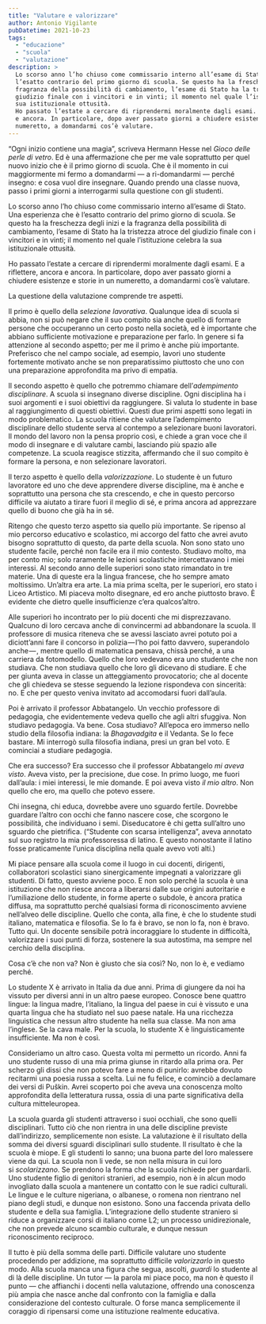 ```yaml
---
title: "Valutare e valorizzare"
author: Antonio Vigilante
pubDatetime: 2021-10-23
tags: 
  - "educazione"
  - "scuola"
  - "valutazione"
description: >
  Lo scorso anno l’ho chiuso come commissario interno all’esame di Stato. Una esperienza che è 
  l’esatto contrario del primo giorno di scuola. Se questo ha la freschezza degli inizi e la 
  fragranza della possibilità di cambiamento, l’esame di Stato ha la tristezza atroce del 
  giudizio finale con i vincitori e in vinti; il momento nel quale l’istituzione celebra la 
  sua istituzionale ottusità.
  Ho passato l’estate a cercare di riprendermi moralmente dagli esami. E a riflettere, ancora 
  e ancora. In particolare, dopo aver passato giorni a chiudere esistenze e storie in un 
  numeretto, a domandarmi cos’è valutare.
---
```


“Ogni inizio contiene una magia”, scriveva Hermann Hesse nel _Gioco delle perle di vetro_. Ed è una affermazione che per me vale soprattutto per quel nuovo inizio che è il primo giorno di scuola. Che è il momento in cui maggiormente mi fermo a domandarmi — a ri-domandarmi — perché insegno: e cosa vuol dire insegnare. Quando prendo una classe nuova, passo i primi giorni a interrogarmi sulla questione con gli studenti.

Lo scorso anno l’ho chiuso come commissario interno all’esame di Stato. Una esperienza che è l’esatto contrario del primo giorno di scuola. Se questo ha la freschezza degli inizi e la fragranza della possibilità di cambiamento, l’esame di Stato ha la tristezza atroce del giudizio finale con i vincitori e in vinti; il momento nel quale l’istituzione celebra la sua istituzionale ottusità.

Ho passato l’estate a cercare di riprendermi moralmente dagli esami. E a riflettere, ancora e ancora. In particolare, dopo aver passato giorni a chiudere esistenze e storie in un numeretto, a domandarmi cos’è valutare.

La questione della valutazione comprende tre aspetti.

Il primo è quello della _selezione lavorativa_. Qualunque idea di scuola si abbia, non si può negare che il suo compito sia anche quello di formare persone che occuperanno un certo posto nella società, ed è importante che abbiano sufficiente motivazione e preparazione per farlo. In genere si fa attenzione al secondo aspetto; per me il primo è anche più importante. Preferisco che nel campo sociale, ad esempio, lavori uno studente fortemente motivato anche se non preparatissimo piuttosto che uno con una preparazione approfondita ma privo di empatia.

Il secondo aspetto è quello che potremmo chiamare dell’_adempimento disciplinare_. A scuola si insegnano diverse discipline. Ogni disciplina ha i suoi argomenti e i suoi obiettivi da raggiungere. Si valuta lo studente in base al raggiungimento di questi obiettivi. Questi due primi aspetti sono legati in modo problematico. La scuola ritiene che valutare l’adempimento disciplinare dello studente serva al contempo a selezionare buoni lavoratori. Il mondo del lavoro non la pensa proprio così, e chiede a gran voce che il modo di insegnare e di valutare cambi, lasciando più spazio alle competenze. La scuola reagisce stizzita, affermando che il suo compito è formare la persona, e non selezionare lavoratori.

Il terzo aspetto è quello della _valorizzazione_. Lo studente è un futuro lavoratore ed uno che deve apprendere diverse discipline, ma è anche e soprattutto una persona che sta crescendo, e che in questo percorso difficile va aiutato a tirare fuori il meglio di sé, e prima ancora ad apprezzare quello di buono che già ha in sé.

Ritengo che questo terzo aspetto sia quello più importante. Se ripenso al mio percorso educativo e scolastico, mi accorgo del fatto che avrei avuto bisogno soprattutto di questo, da parte della scuola. Non sono stato uno studente facile, perché non facile era il mio contesto. Studiavo molto, ma per conto mio; solo raramente le lezioni scolastiche intercettavano i miei interessi. Al secondo anno delle superiori sono stato rimandato in tre materie. Una di queste era la lingua francese, che ho sempre amato moltissimo. Un’altra era arte. La mia prima scelta, per le superiori, ero stato i Liceo Artistico. Mi piaceva molto disegnare, ed ero anche piuttosto bravo. È evidente che dietro quelle insufficienze c’era qualcos’altro.

Alle superiori ho incontrato per lo più docenti che mi disprezzavano. Qualcuno di loro cercava anche di convincermi ad abbandonare la scuola. Il professore di musica riteneva che se avessi lasciato avrei potuto poi a diciott’anni fare il concorso in polizia — l’ho poi fatto davvero, superandolo anche — , mentre quello di matematica pensava, chissà perché, a una carriera da fotomodello. Quello che loro vedevano era uno studente che non studiava. Che non studiava quello che loro gli dicevano di studiare. E che per giunta aveva in classe un atteggiamento provocatorio; che al docente che gli chiedeva se stesse seguendo la lezione rispondeva con sincerità: no. E che per questo veniva invitato ad accomodarsi fuori dall’aula.

Poi è arrivato il professor Abbatangelo. Un vecchio professore di pedagogia, che evidentemente vedeva quello che agli altri sfuggiva. Non studiavo pedagogia. Va bene. Cosa studiavo? All’epoca ero immerso nello studio della filosofia indiana: la _Bhagavadgita_ e il Vedanta. Se lo fece bastare. Mi interrogò sulla filosofia indiana, presi un gran bel voto. E cominciai a studiare pedagogia.

Che era successo? Era successo che il professor Abbatangelo _mi aveva visto_. Aveva visto, per la precisione, due cose. In primo luogo, me fuori dall’aula: i miei interessi, le mie domande. E poi aveva visto _il mio altro_. Non quello che ero, ma quello che potevo essere.

Chi insegna, chi educa, dovrebbe avere uno sguardo fertile. Dovrebbe guardare l’altro con occhi che fanno nascere cose, che scorgono le possibilità, che individuano i semi. Diseducatore è chi getta sull’altro uno sguardo che pietrifica. (“Studente con scarsa intelligenza”, aveva annotato sul suo registro la mia professoressa di latino. E questo nonostante il latino fosse praticamente l’unica disciplina nella quale avevo voti alti.)

Mi piace pensare alla scuola come il luogo in cui docenti, dirigenti, collaboratori scolastici siano sinergicamente impegnati a valorizzare gli studenti. Di fatto, questo avviene poco. E non solo perché la scuola è una istituzione che non riesce ancora a liberarsi dalle sue origini autoritarie e l’umiliazione dello studente, in forme aperte o subdole, è ancora pratica diffusa, ma soprattutto perché qualsiasi forma di riconoscimento avviene nell’alveo delle discipline. Quello che conta, alla fine, è che lo studente studi italiano, matematica e filosofia. Se lo fa è bravo, se non lo fa, non è bravo. Tutto qui. Un docente sensibile potrà incoraggiare lo studente in difficoltà, valorizzare i suoi punti di forza, sostenere la sua autostima, ma sempre nel cerchio della disciplina.

Cosa c’è che non va? Non è giusto che sia così? No, non lo è, e vediamo perché.

Lo studente X è arrivato in Italia da due anni. Prima di giungere da noi ha vissuto per diversi anni in un altro paese europeo. Conosce bene quattro lingue: la lingua madre, l’italiano, la lingua del paese in cui è vissuto e una quarta lingua che ha studiato nel suo paese natale. Ha una ricchezza linguistica che nessun altro studente ha nella sua classe. Ma non ama l’inglese. Se la cava male. Per la scuola, lo studente X è linguisticamente insufficiente. Ma non è così.

Consideriamo un altro caso. Questa volta mi permetto un ricordo. Anni fa uno studente russo di una mia prima giunse in ritardo alla prima ora. Per scherzo gli dissi che non potevo fare a meno di punirlo: avrebbe dovuto recitarmi una poesia russa a scelta. Lui ne fu felice, e cominciò a declamare dei versi di Puškin. Avrei scoperto poi che aveva una conoscenza molto approfondita della letteratura russa, ossia di una parte significativa della cultura mitteleuropea.

La scuola guarda gli studenti attraverso i suoi occhiali, che sono quelli disciplinari. Tutto ciò che non rientra in una delle discipline previste dall’indirizzo, semplicemente non esiste. La valutazione è il risultato della somma dei diversi sguardi disciplinari sullo studente. Il risultato è che la scuola è miope. E gli studenti lo sanno; una buona parte del loro malessere viene da qui. La scuola non li vede, se non nella misura in cui loro si _scolarizzano_. Se prendono la forma che la scuola richiede per guardarli. Uno studente figlio di genitori stranieri, ad esempio, non è in alcun modo invogliato dalla scuola a mantenere un contatto con le sue radici culturali. Le lingue e le culture nigeriana, o albanese, o romena non rientrano nel piano degli studi, e dunque non esistono. Sono una faccenda privata dello studente e della sua famiglia. L’integrazione dello studente straniero si riduce a organizzare corsi di italiano come L2; un processo unidirezionale, che non prevede alcuno scambio culturale, e dunque nessun riconoscimento reciproco.

Il tutto è più della somma delle parti. Difficile valutare uno studente procedendo per addizione, ma soprattutto difficile _valorizzarlo_ in questo modo. Alla scuola manca una figura che segua, ascolti, _guardi_ lo studente al di là delle discipline. Un tutor — la parola mi piace poco, ma non è questo il punto — che affianchi i docenti nella valutazione, offrendo una conoscenza più ampia che nasce anche dal confronto con la famiglia e dalla considerazione del contesto culturale. O forse manca semplicemente il coraggio di ripensarsi come una istituzione realmente educativa.
